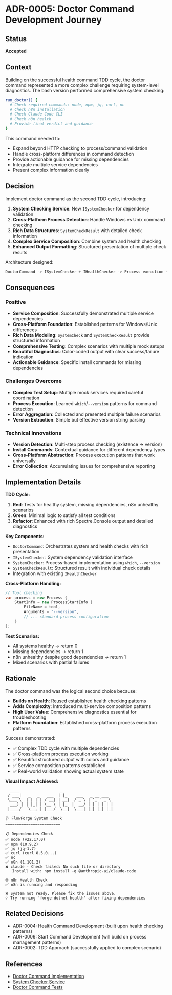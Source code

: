# ADR-0005: Doctor Command Development Journey

## Status
**Accepted**

## Context
Building on the successful health command TDD cycle, the doctor command represented a more complex challenge requiring system-level diagnostics. The bash version performed comprehensive system checking:

```bash
run_doctor() {
  # Check required commands: node, npm, jq, curl, nc
  # Check n8n installation  
  # Check Claude Code CLI
  # Check n8n health
  # Provide final verdict and guidance
}
```

This command needed to:
- Expand beyond HTTP checking to process/command validation
- Handle cross-platform differences in command detection
- Provide actionable guidance for missing dependencies
- Integrate multiple service dependencies
- Present complex information clearly

## Decision
Implement doctor command as the second TDD cycle, introducing:

1. **System Checking Service**: New `ISystemChecker` for dependency validation
2. **Cross-Platform Process Detection**: Handle Windows vs Unix command checking
3. **Rich Data Structures**: `SystemCheckResult` with detailed check information
4. **Complex Service Composition**: Combine system and health checking
5. **Enhanced Output Formatting**: Structured presentation of multiple check results

Architecture designed:
```csharp
DoctorCommand -> ISystemChecker + IHealthChecker -> Process execution + HTTP client
```

## Consequences

### Positive
- **Service Composition**: Successfully demonstrated multiple service dependencies
- **Cross-Platform Foundation**: Established patterns for Windows/Unix differences
- **Rich Data Modeling**: `SystemCheck` and `SystemCheckResult` provide structured information
- **Comprehensive Testing**: Complex scenarios with multiple mock setups
- **Beautiful Diagnostics**: Color-coded output with clear success/failure indication
- **Actionable Guidance**: Specific install commands for missing dependencies

### Challenges Overcome
- **Complex Test Setup**: Multiple mock services required careful coordination
- **Process Execution**: Learned `which`/`--version` patterns for command detection
- **Error Aggregation**: Collected and presented multiple failure scenarios
- **Version Extraction**: Simple but effective version string parsing

### Technical Innovations
- **Version Detection**: Multi-step process checking (existence → version)
- **Install Commands**: Contextual guidance for different dependency types
- **Cross-Platform Abstraction**: Process execution patterns that work universally
- **Error Collection**: Accumulating issues for comprehensive reporting

## Implementation Details

**TDD Cycle:**
1. **Red**: Tests for healthy system, missing dependencies, n8n unhealthy scenarios
2. **Green**: Minimal logic to satisfy all test conditions
3. **Refactor**: Enhanced with rich Spectre.Console output and detailed diagnostics

**Key Components:**
- `DoctorCommand`: Orchestrates system and health checks with rich presentation
- `ISystemChecker`: System dependency validation interface
- `SystemChecker`: Process-based implementation using `which`, `--version`
- `SystemCheckResult`: Structured result with individual check details
- Integration with existing `IHealthChecker`

**Cross-Platform Handling:**
```csharp
// Tool checking
var process = new Process {
    StartInfo = new ProcessStartInfo {
        FileName = tool,
        Arguments = "--version",
        // ... standard process configuration
    }
};
```

**Test Scenarios:**
- All systems healthy → return 0
- Missing dependencies → return 1  
- n8n unhealthy despite good dependencies → return 1
- Mixed scenarios with partial failures

## Rationale
The doctor command was the logical second choice because:
- **Builds on Health**: Reused established health checking patterns
- **Adds Complexity**: Introduced multi-service composition patterns
- **High User Value**: Comprehensive diagnostics essential for troubleshooting
- **Platform Foundation**: Established cross-platform process execution patterns

Success demonstrated:
- ✅ Complex TDD cycle with multiple dependencies
- ✅ Cross-platform process execution working
- ✅ Beautiful structured output with colors and guidance
- ✅ Service composition patterns established
- ✅ Real-world validation showing actual system state

**Visual Impact Achieved:**
```
  ____                  _                        
 / ___|   _   _   ___  | |_    ___   _ __ ___    
 \___ \  | | | | / __| | __|  / _ \ | '_ ` _ \   
  ___) | | |_| | \__ \ | |_  |  __/ | | | | | |  
 |____/   \__, | |___/  \__|  \___| |_| |_| |_|  

🩺 FlowForge System Check
========================

📋 Dependencies Check
✅ node (v22.17.0)
✅ npm (10.9.2)
✅ jq (jq-1.7)
✅ curl (curl 8.5.0...)
✅ nc
✅ n8n (1.101.2)
❌ claude - Check failed: No such file or directory
   Install with: npm install -g @anthropic-ai/claude-code

🌐 n8n Health Check
✅ n8n is running and responding

❌ System not ready. Please fix the issues above.
💡 Try running 'forge-dotnet health' after fixing dependencies
```

## Related Decisions
- ADR-0004: Health Command Development (built upon health checking patterns)
- ADR-0006: Start Command Development (will build on process management patterns)
- ADR-0002: TDD Approach (successfully applied to complex scenario)

## References
- [Doctor Command Implementation](../../dotnet/src/FlowForge.Console/Commands/DoctorCommand.cs)
- [System Checker Service](../../dotnet/src/FlowForge.Console/Services/SystemChecker.cs)
- [Doctor Command Tests](../../dotnet/tests/FlowForge.Console.Tests/Commands/DoctorCommandTests.cs)